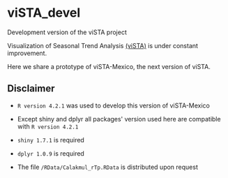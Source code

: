 # viSTA_devel
Development version of the viSTA project

Visualization of Seasonal Trend Analysis [(viSTA)](https://conabio.shinyapps.io/viSTA_esp/) is under constant improvement. 

Here we share a prototype of viSTA-Mexico, the next version of viSTA.

## Disclaimer

  - ```R version 4.2.1``` was used to develop this version of viSTA-Mexico
  
  - Except shiny and dplyr all packages' version used here are compatible 
  with ```R version 4.2.1```
  
  - ```shiny 1.7.1``` is required
  
  - ```dplyr 1.0.9``` is required

  - The file ```/RData/Calakmul_rTp.RData``` is distributed upon request
  




